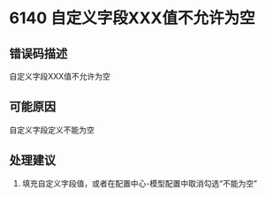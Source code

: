 # 6140 自定义字段XXX值不允许为空<a name="dgc_01_276"></a>

## 错误码描述<a name="zh-cn_topic_0000001114158992_se842c39d44ee45e587ca36bb50cf37c7"></a>

自定义字段XXX值不允许为空

## 可能原因<a name="zh-cn_topic_0000001114158992_s658a289c6be04e6d8c6bee691c1aaa2e"></a>

自定义字段定义不能为空

## 处理建议<a name="zh-cn_topic_0000001114158992_section192884102474"></a>

1.  填充自定义字段值，或者在配置中心-模型配置中取消勾选“不能为空”

